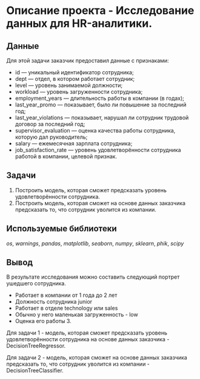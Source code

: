 # Oписание проекта - Исследование данных для HR-аналитики.

## Данные

Для этой задачи заказчик предоставил данные с признаками:

- id — уникальный идентификатор сотрудника;
- dept — отдел, в котором работает сотрудник;
- level — уровень занимаемой должности;
- workload — уровень загруженности сотрудника;
- employment_years — длительность работы в компании (в годах);
- last_year_promo — показывает, было ли повышение за последний год;
- last_year_violations — показывает, нарушал ли сотрудник трудовой договор за последний год;
- supervisor_evaluation — оценка качества работы сотрудника, которую дал руководитель;
- salary — ежемесячная зарплата сотрудника;
- job_satisfaction_rate — уровень удовлетворённости сотрудника работой в компании, целевой признак.

## Задачи

1. Построить модель, которая сможет предсказать уровень удовлетворённости сотрудника.
2. Построить модель, которая сможет на основе данных заказчика предсказать то, что сотрудник уволится из компании.

## Используемые библиотеки
*os*, *warnings*, *pandas*, *matplotlib*, *seaborn*, *numpy*, *sklearn*, *phik*, *scipy*

## Вывод

В результате исследования можно составить следующий портрет ушедшего сотрудника.

- Работает в компании от 1 года до 2 лет
- Должность сотрудника junior
- Работает в отделе technology или sales
- Обычно у него маленькая загруженность - low
- Оценка его работы 3.

Для задачи 1 - модель, которая сможет предсказать уровень удовлетворённости сотрудника на основе данных заказчика - DecisionTreeRegressor.

Для задачи 2 - модель, которая сможет на основе данных заказчика предсказать то, что сотрудник уволится из компании - DecisionTreeClassifier.